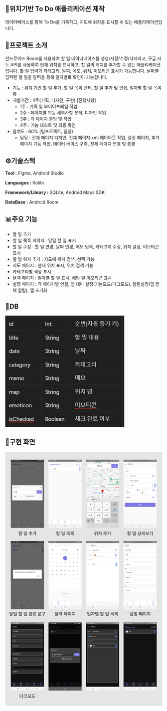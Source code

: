 ## 📱위치기반 To Do 애플리케이션 제작
데이터베이스를 통해 To Do를 기록하고, 지도에 위치를 표시할 수 있는 애플리케이션입니다.

## 📂프로젝트 소개
안드로이드 Room을 사용하여 할 일 데이터베이스를 생성/저장/수정/삭제하고,
구글 지도 API를 사용하여 현재 위치를 표시하고, 할 일의 위치를 추가할 수 있는 애플리케이션입니다.
할 일 입력과 카테고리, 날짜, 메모, 위치, 이모티콘 표시가 가능합니다.
날짜별 입력된 할 일을 달력을 통해 일자별로 확인이 가능합니다. 
- 기능 : 위치 기반 할 일 추가, 할 일 목록 관리, 할 일 추가 및 편집, 일자별 할 일 목록 확
- 개발기간 : 4주(기획, 디자인, 구현)
  [진행사항]
  - 1주 : 기획 및 와이어프레임 작업
  - 2주 : 페이지별 기능 세부사항 분석, 디자인 작업
  - 3주 : 각 페이지 분담 및 작업
  - 4주 : 기능 테스트 및 최종 확인
- 참여도 : 60% (팀프로젝트, 팀장)
  - 담당 : 전체 페이지 디자인, 전체 페이지 xml 레이아웃 작업, 설정 페이지, 추가 페이지 기능 작업, 데이터 베이스 구축, 전체 페이지 연결 및 총괄

## ⚙기술스택
**Tool :** Figma, Android Studio

**Languages :** Kotiln

**Framework/Library :** SQLite, Android Maps SDK

**DataBase :** Android Room

## 📊주요 기능
- 할 일 추가
- 할 일 목록 페이지 : 당일 할 일 표시
- 할 일 수정 : 할 일 변경, 날짜 변경, 메모 입력, 카테고리 수정, 위치 설정, 이모티콘 표시
- 할 일 위치 추가 : 지도에 위치 검색, 선택 가능
- 지도 페이지 : 현재 위치 표시, 위치 검색 기능 
- 카테고리별 색상 표시
- 달력 페이지 : 일자별 할 일 표시, 해당 일 이모티콘 표시
- 설정 페이지 : 각 페이지별 연결, 앱 테마 설정(기본모드/다크모드), 알림설정(앱 전체 알림), 앱 초기화

## 🔗DB
![db](https://github.com/immijins/todomap_p/blob/main/db.png)

## 📲구현 화면
![display](https://github.com/immijins/todomap_p/blob/main/display.jpg)





